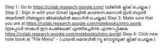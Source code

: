 Step 1 : Go to https://colab.research.google.com/ (ലിങ്കിൽ ക്ലിക് ചെയ്യുക )
Step 2 : Sign in with your Gmail (മുകളിൽ കാണുന്ന സൈൻ ഇൻ ബട്ടൺ അമർത്തി നിങ്ങളുടെ ജിമെയിലിൽ ലോഗിൻ ചെയ്യുക)
Step 3: Make sure that you are at https://colab.research.google.com/notebooks/intro.ipynb (ഇപ്പോൾ താങ്കൾ ഈ പേജിലേക്ക് എത്തിച്ചേർന്നു എന്നുറപ്പിക്കുക https://colab.research.google.com/notebooks/intro.ipynb)
Step 4: Click new note book at "File Menu" - (ഫയൽ മെനുവിൽ ന്യൂ നോട്ടുബുക്ക് ക്ലിക്ക് ചെയ്യുക )
